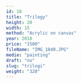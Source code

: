 ```yaml
---
id: 18
title: "Trilogy"
height: 20
width: 15
method: "Acrylic on canvas"
year: 2018
price: "1500"
fileName: "IMG_1840.JPG"
medie: "painting"
draft: "no"
slug: "trilogi"
weight: "320"
---
```

